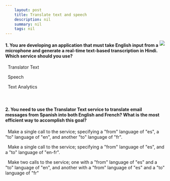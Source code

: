 ```yaml
---
    layout: post
    title: Translate text and speech 
    description: nil
    summary: nil
    tags: nil
---
```



 <a target="_blank" href="https://docs.microsoft.com/en-us/learn/modules/translate-text-with-translation-service/3a-knowledge-check/"><i class="fas fa-external-link-alt"></i> </a>
 <img align="right" src="https://docs.microsoft.com/en-us/learn/achievements/translate-text-with-translation-service.svg">
####  1. You are developing an application that must take English input from a microphone and generate a real-time text-based transcription in Hindi. Which service should you use?


<i class='far fa-square'></i> &nbsp;&nbsp;Translator Text

<i class='fas fa-check-square' style='color: Dodgerblue;'></i> &nbsp;&nbsp;Speech

<i class='far fa-square'></i> &nbsp;&nbsp;Text Analytics
<br />
<br />
<br />

####  2. You need to use the Translator Text service to translate email messages from Spanish into both English and French? What is the most efficient way to accomplish this goal?


<i class='fas fa-check-square' style='color: Dodgerblue;'></i> &nbsp;&nbsp;Make a single call to the service; specifying a "from" language of "es", a "to" language of "en", and another "to" language of "fr".

<i class='far fa-square'></i> &nbsp;&nbsp;Make a single call to the service; specifying a "from" language of "es", and a "to" language of "en-fr".

<i class='far fa-square'></i> &nbsp;&nbsp;Make two calls to the service; one with a "from" language of "es" and a "to" language of "en", and another with a "from" language of "es" and a "to" language of "fr"
<br />
<br />
<br />
